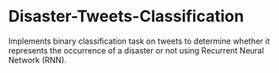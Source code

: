 # Disaster-Tweets-Classification
Implements binary classification task on tweets to determine whether it represents the occurrence of a disaster or not using Recurrent Neural Network (RNN).
